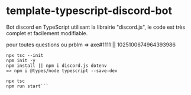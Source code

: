 # template-typescript-discord-bot
Bot discord en TypeScript utilisant la librairie "discord.js", le code est très complet et facilement modifiable.  

pour toutes questions ou prblm => axe#1111 || 1025100674964393986


```Commandes à effectuer dans le terminal>
npx tsc --init
npm init -y
npm install || npm i discord.js dotenv
=> npm i @types/node typescript --save-dev

npx tsc 
npm run start```

